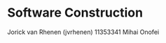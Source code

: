 Software Construction
================================

Jorick van Rhenen   (jvrhenen)   11353341
Mihai Onofei        
